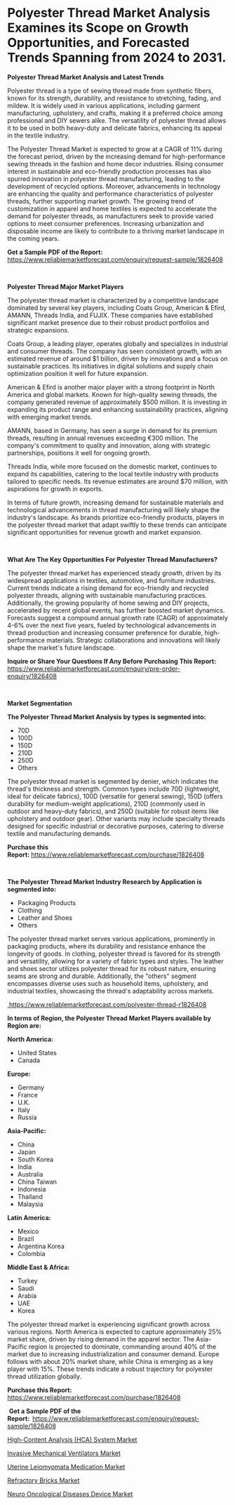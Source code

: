 <p><h1>Polyester Thread Market Analysis Examines its Scope on Growth Opportunities, and Forecasted Trends Spanning from 2024 to 2031.</h1></p><p><strong>Polyester Thread Market Analysis and Latest Trends</strong></p>
<p><p>Polyester thread is a type of sewing thread made from synthetic fibers, known for its strength, durability, and resistance to stretching, fading, and mildew. It is widely used in various applications, including garment manufacturing, upholstery, and crafts, making it a preferred choice among professional and DIY sewers alike. The versatility of polyester thread allows it to be used in both heavy-duty and delicate fabrics, enhancing its appeal in the textile industry.</p><p>The Polyester Thread Market is expected to grow at a CAGR of 11% during the forecast period, driven by the increasing demand for high-performance sewing threads in the fashion and home decor industries. Rising consumer interest in sustainable and eco-friendly production processes has also spurred innovation in polyester thread manufacturing, leading to the development of recycled options. Moreover, advancements in technology are enhancing the quality and performance characteristics of polyester threads, further supporting market growth. The growing trend of customization in apparel and home textiles is expected to accelerate the demand for polyester threads, as manufacturers seek to provide varied options to meet consumer preferences. Increasing urbanization and disposable income are likely to contribute to a thriving market landscape in the coming years.</p></p>
<p><strong>Get a Sample PDF of the Report:&nbsp;</strong> <a href="https://www.reliablemarketforecast.com/enquiry/request-sample/1826408?utm_campaign=1140&utm_medium=2&utm_source=Github&utm_content=ia&utm_term=10112024&utm_id=polyester-thread">https://www.reliablemarketforecast.com/enquiry/request-sample/1826408</a></p>
<p>&nbsp;</p>
<p><strong>Polyester Thread Major Market Players</strong></p>
<p><p>The polyester thread market is characterized by a competitive landscape dominated by several key players, including Coats Group, American & Efird, AMANN, Threads India, and FUJIX. These companies have established significant market presence due to their robust product portfolios and strategic expansions.</p><p>Coats Group, a leading player, operates globally and specializes in industrial and consumer threads. The company has seen consistent growth, with an estimated revenue of around $1 billion, driven by innovations and a focus on sustainable practices. Its initiatives in digital solutions and supply chain optimization position it well for future expansion.</p><p>American & Efird is another major player with a strong footprint in North America and global markets. Known for high-quality sewing threads, the company generated revenue of approximately $500 million. It is investing in expanding its product range and enhancing sustainability practices, aligning with emerging market trends.</p><p>AMANN, based in Germany, has seen a surge in demand for its premium threads, resulting in annual revenues exceeding €300 million. The company's commitment to quality and innovation, along with strategic partnerships, positions it well for ongoing growth.</p><p>Threads India, while more focused on the domestic market, continues to expand its capabilities, catering to the local textile industry with products tailored to specific needs. Its revenue estimates are around $70 million, with aspirations for growth in exports.</p><p>In terms of future growth, increasing demand for sustainable materials and technological advancements in thread manufacturing will likely shape the industry's landscape. As brands prioritize eco-friendly products, players in the polyester thread market that adapt swiftly to these trends can anticipate significant opportunities for revenue growth and market expansion.</p></p>
<p>&nbsp;</p>
<p><strong>What Are The Key Opportunities For Polyester Thread Manufacturers?</strong></p>
<p><p>The polyester thread market has experienced steady growth, driven by its widespread applications in textiles, automotive, and furniture industries. Current trends indicate a rising demand for eco-friendly and recycled polyester threads, aligning with sustainable manufacturing practices. Additionally, the growing popularity of home sewing and DIY projects, accelerated by recent global events, has further boosted market dynamics. Forecasts suggest a compound annual growth rate (CAGR) of approximately 4-6% over the next five years, fueled by technological advancements in thread production and increasing consumer preference for durable, high-performance materials. Strategic collaborations and innovations will likely shape the market's future landscape.</p></p>
<p><strong>Inquire or Share Your Questions If Any Before Purchasing This Report:</strong> <a href="https://www.reliablemarketforecast.com/enquiry/pre-order-enquiry/1826408?utm_campaign=1140&utm_medium=2&utm_source=Github&utm_content=ia&utm_term=10112024&utm_id=polyester-thread">https://www.reliablemarketforecast.com/enquiry/pre-order-enquiry/1826408</a></p>
<p>&nbsp;</p>
<p><strong>Market Segmentation</strong></p>
<p><strong>The Polyester Thread Market Analysis by types is segmented into:</strong></p>
<p><ul><li>70D</li><li>100D</li><li>150D</li><li>210D</li><li>250D</li><li>Others</li></ul></p>
<p><p>The polyester thread market is segmented by denier, which indicates the thread's thickness and strength. Common types include 70D (lightweight, ideal for delicate fabrics), 100D (versatile for general sewing), 150D (offers durability for medium-weight applications), 210D (commonly used in outdoor and heavy-duty fabrics), and 250D (suitable for robust items like upholstery and outdoor gear). Other variants may include specialty threads designed for specific industrial or decorative purposes, catering to diverse textile and manufacturing demands.</p></p>
<p><strong>Purchase this Report:&nbsp;</strong><a href="https://www.reliablemarketforecast.com/purchase/1826408?utm_campaign=1140&utm_medium=2&utm_source=Github&utm_content=ia&utm_term=10112024&utm_id=polyester-thread">https://www.reliablemarketforecast.com/purchase/1826408</a></p>
<p>&nbsp;</p>
<p><strong>The Polyester Thread Market Industry Research by Application is segmented into:</strong></p>
<p><ul><li>Packaging Products</li><li>Clothing</li><li>Leather and Shoes</li><li>Others</li></ul></p>
<p><p>The polyester thread market serves various applications, prominently in packaging products, where its durability and resistance enhance the longevity of goods. In clothing, polyester thread is favored for its strength and versatility, allowing for a variety of fabric types and styles. The leather and shoes sector utilizes polyester thread for its robust nature, ensuring seams are strong and durable. Additionally, the "others" segment encompasses diverse uses such as household items, upholstery, and industrial textiles, showcasing the thread's adaptability across markets.</p></p>
<p><a href="https://www.reliablemarketforecast.com/polyester-thread-r1826408?utm_campaign=1140&utm_medium=2&utm_source=Github&utm_content=ia&utm_term=10112024&utm_id=polyester-thread">&nbsp;https://www.reliablemarketforecast.com/polyester-thread-r1826408</a></p>
<p><strong>In terms of Region, the Polyester Thread Market Players available by Region are:</strong></p>
<p>
    <p> <strong> North America: </strong>
        <ul>
            <li>United States</li>
            <li>Canada</li>
        </ul>
        </p> 
    <p> <strong> Europe: </strong>
        <ul>
            <li>Germany</li>
            <li>France</li>
            <li>U.K.</li>
            <li>Italy</li>
            <li>Russia</li>
        </ul>
        </p> 
    <p> <strong> Asia-Pacific: </strong>
        <ul>
            <li>China</li>
            <li>Japan</li>
            <li>South Korea</li>
            <li>India</li>
            <li>Australia</li>
            <li>China Taiwan</li>
            <li>Indonesia</li>
            <li>Thailand</li>
            <li>Malaysia</li>
        </ul>
        </p> 
    <p> <strong> Latin America: </strong>
        <ul>
            <li>Mexico</li>
            <li>Brazil</li>
            <li>Argentina Korea</li>
            <li>Colombia</li>
        </ul>
        </p> 
    <p> <strong> Middle East & Africa: </strong>
        <ul>
            <li>Turkey</li>
            <li>Saudi</li>
            <li>Arabia</li>
            <li>UAE</li>
            <li>Korea</li>
        </ul>
    </p>
    </p>
<p><p>The polyester thread market is experiencing significant growth across various regions. North America is expected to capture approximately 25% market share, driven by rising demand in the apparel sector. The Asia-Pacific region is projected to dominate, commanding around 40% of the market due to increasing industrialization and consumer demand. Europe follows with about 20% market share, while China is emerging as a key player with 15%. These trends indicate a robust trajectory for polyester thread utilization globally.</p></p>
<p><strong>Purchase this Report: </strong><a href="https://www.reliablemarketforecast.com/purchase/1826408?utm_campaign=1140&utm_medium=2&utm_source=Github&utm_content=ia&utm_term=10112024&utm_id=polyester-thread">https://www.reliablemarketforecast.com/purchase/1826408</a></p>
<p>&nbsp;<strong>Get a Sample PDF of the Report:&nbsp;&nbsp;</strong><a href="https://www.reliablemarketforecast.com/enquiry/request-sample/1826408?utm_campaign=1140&utm_medium=2&utm_source=Github&utm_content=ia&utm_term=10112024&utm_id=polyester-thread">https://www.reliablemarketforecast.com/enquiry/request-sample/1826408</a></p>
<p><strong></strong></p>
<p><p><a href="https://www.linkedin.com/pulse/high-content-analysis-hca-system-market-evolution-key-trends-qxcfe?utm_campaign=1140&utm_medium=2&utm_source=Github&utm_content=ia&utm_term=10112024&utm_id=polyester-thread">High-Content Analysis (HCA) System Market</a></p><p><a href="https://issuu.com/reportprime-2/docs/invasive-mechanical-ventilators-mar_67697d09f784ea?utm_campaign=1140&utm_medium=2&utm_source=Github&utm_content=ia&utm_term=10112024&utm_id=polyester-thread">Invasive Mechanical Ventilators Market</a></p><p><a href="https://www.linkedin.com/pulse/analyzing-global-uterine-leiomyomata-medication-market-growth-4r5te?utm_campaign=1140&utm_medium=2&utm_source=Github&utm_content=ia&utm_term=10112024&utm_id=polyester-thread">Uterine Leiomyomata Medication Market</a></p><p><a href="https://github.com/rieuydbalon3b/Market-Research-Report-List-1/blob/main/refractory-bricks-market.md?utm_campaign=1140&utm_medium=2&utm_source=Github&utm_content=ia&utm_term=10112024&utm_id=polyester-thread">Refractory Bricks Market</a></p><p><a href="https://issuu.com/reportprime-2/docs/neuro-oncological-diseases-device-m_63d27c11091813?utm_campaign=1140&utm_medium=2&utm_source=Github&utm_content=ia&utm_term=10112024&utm_id=polyester-thread">Neuro Oncological Diseases Device Market</a></p></p>